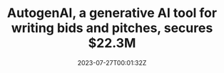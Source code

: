 ---
external: true
url: https://techcrunch.com/2023/07/26/autogenai-a-generative-ai-tool-for-writing-bids-and-pitches-secures-22-3m/
title: AutogenAI, a generative AI tool for writing bids and pitches, secures $22.3M
description: "A startup out of London called AutogenAI has built a tool based on generative AI that it claims can help businesses write stronger pitches to improve that strike rate, and it has won some money of its own: $22.3 million from Blossom Capital"
date: 2023-07-27T00:01:32Z
icon: https://www.google.com/s2/favicons?domain=techcrunch.com&sz=32
source: TechCrunch
---